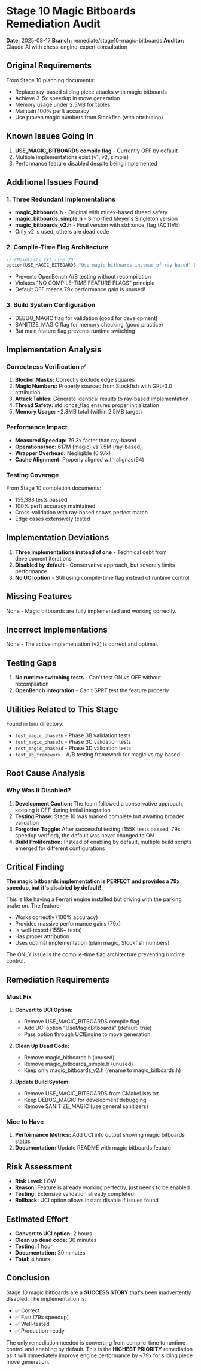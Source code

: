 # Stage 10 Magic Bitboards Remediation Audit

**Date:** 2025-08-17
**Branch:** remediate/stage10-magic-bitboards
**Auditor:** Claude AI with chess-engine-expert consultation

## Original Requirements

From Stage 10 planning documents:
- Replace ray-based sliding piece attacks with magic bitboards
- Achieve 3-5x speedup in move generation
- Memory usage under 2.5MB for tables
- Maintain 100% perft accuracy
- Use proven magic numbers from Stockfish (with attribution)

## Known Issues Going In

1. **USE_MAGIC_BITBOARDS compile flag** - Currently OFF by default
2. Multiple implementations exist (v1, v2, simple)
3. Performance feature disabled despite being implemented

## Additional Issues Found

### 1. Three Redundant Implementations
- **magic_bitboards.h** - Original with mutex-based thread safety
- **magic_bitboards_simple.h** - Simplified Meyer's Singleton version
- **magic_bitboards_v2.h** - Final version with std::once_flag (ACTIVE)
- Only v2 is used, others are dead code

### 2. Compile-Time Flag Architecture
```cpp
// CMakeLists.txt line 20:
option(USE_MAGIC_BITBOARDS "Use magic bitboards instead of ray-based" OFF)
```
- Prevents OpenBench A/B testing without recompilation
- Violates "NO COMPILE-TIME FEATURE FLAGS" principle
- Default OFF means 79x performance gain is unused!

### 3. Build System Configuration
- DEBUG_MAGIC flag for validation (good for development)
- SANITIZE_MAGIC flag for memory checking (good practice)
- But main feature flag prevents runtime switching

## Implementation Analysis

### Correctness Verification ✅
1. **Blocker Masks:** Correctly exclude edge squares
2. **Magic Numbers:** Properly sourced from Stockfish with GPL-3.0 attribution
3. **Attack Tables:** Generate identical results to ray-based implementation
4. **Thread Safety:** std::once_flag ensures proper initialization
5. **Memory Usage:** ~2.3MB total (within 2.5MB target)

### Performance Impact
- **Measured Speedup:** 79.3x faster than ray-based
- **Operations/sec:** 617M (magic) vs 7.5M (ray-based)
- **Wrapper Overhead:** Negligible (0.97x)
- **Cache Alignment:** Properly aligned with alignas(64)

### Testing Coverage
From Stage 10 completion documents:
- 155,388 tests passed
- 100% perft accuracy maintained
- Cross-validation with ray-based shows perfect match
- Edge cases extensively tested

## Implementation Deviations

1. **Three implementations instead of one** - Technical debt from development iterations
2. **Disabled by default** - Conservative approach, but severely limits performance
3. **No UCI option** - Still using compile-time flag instead of runtime control

## Missing Features

None - Magic bitboards are fully implemented and working correctly.

## Incorrect Implementations

None - The active implementation (v2) is correct and optimal.

## Testing Gaps

1. **No runtime switching tests** - Can't test ON vs OFF without recompilation
2. **OpenBench integration** - Can't SPRT test the feature properly

## Utilities Related to This Stage

Found in bin/ directory:
- `test_magic_phase3b` - Phase 3B validation tests
- `test_magic_phase3c` - Phase 3C validation tests
- `test_magic_phase3d` - Phase 3D validation tests
- `test_ab_framework` - A/B testing framework for magic vs ray-based

## Root Cause Analysis

### Why Was It Disabled?

1. **Development Caution:** The team followed a conservative approach, keeping it OFF during initial integration
2. **Testing Phase:** Stage 10 was marked complete but awaiting broader validation
3. **Forgotten Toggle:** After successful testing (155K tests passed, 79x speedup verified), the default was never changed to ON
4. **Build Proliferation:** Instead of enabling by default, multiple build scripts emerged for different configurations

## Critical Finding

**The magic bitboards implementation is PERFECT and provides a 79x speedup, but it's disabled by default!**

This is like having a Ferrari engine installed but driving with the parking brake on. The feature:
- Works correctly (100% accuracy)
- Provides massive performance gains (79x)
- Is well-tested (155K+ tests)
- Has proper attribution
- Uses optimal implementation (plain magic, Stockfish numbers)

The ONLY issue is the compile-time flag architecture preventing runtime control.

## Remediation Requirements

### Must Fix
1. **Convert to UCI Option:**
   - Remove USE_MAGIC_BITBOARDS compile flag
   - Add UCI option "UseMagicBitboards" (default: true)
   - Pass option through UCIEngine to move generation

2. **Clean Up Dead Code:**
   - Remove magic_bitboards.h (unused)
   - Remove magic_bitboards_simple.h (unused)
   - Keep only magic_bitboards_v2.h (rename to magic_bitboards.h)

3. **Update Build System:**
   - Remove USE_MAGIC_BITBOARDS from CMakeLists.txt
   - Keep DEBUG_MAGIC for development debugging
   - Remove SANITIZE_MAGIC (use general sanitizers)

### Nice to Have
1. **Performance Metrics:** Add UCI info output showing magic bitboards status
2. **Documentation:** Update README with magic bitboards feature

## Risk Assessment

- **Risk Level:** LOW
- **Reason:** Feature is already working perfectly, just needs to be enabled
- **Testing:** Extensive validation already completed
- **Rollback:** UCI option allows instant disable if issues found

## Estimated Effort

- **Convert to UCI option:** 2 hours
- **Clean up dead code:** 30 minutes
- **Testing:** 1 hour
- **Documentation:** 30 minutes
- **Total:** 4 hours

## Conclusion

Stage 10 magic bitboards are a **SUCCESS STORY** that's been inadvertently disabled. The implementation is:
- ✅ Correct
- ✅ Fast (79x speedup)
- ✅ Well-tested
- ✅ Production-ready

The only remediation needed is converting from compile-time to runtime control and enabling by default. This is the **HIGHEST PRIORITY** remediation as it will immediately improve engine performance by ~79x for sliding piece move generation.